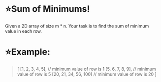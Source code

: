 # :star:Sum of Minimums!

Given a 2D array of size m * n. Your task is to find the sum of minimum value in each row.

# :star:Example: 

> [
  [1, 2, 3, 4, 5], // minimum value of row is 1
  [5, 6, 7, 8, 9], // minimum value of row is 5
  [20, 21, 34, 56, 100] // minimum value of row is 20
]